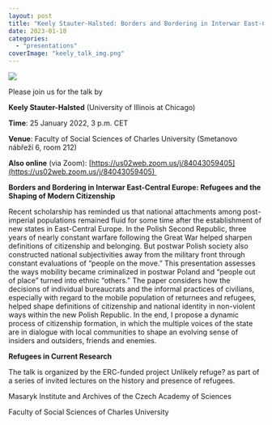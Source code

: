 ```yaml
---
layout: post
title: "Keely Stauter-Halsted: Borders and Bordering in Interwar East-Central Europe"
date: 2023-01-10
categories: 
  - "presentations"
coverImage: "keely_talk_img.png"
---
```


![](../../../../assets/images/keely_talk_img.png)

Please join us for the talk by

**Keely Stauter-Halsted** (University of Illinois at Chicago) 

**Time**: 25 January 2022, 3 p.m. CET  

**Venue**: Faculty of Social Sciences of Charles University (Smetanovo nábřeží 6, room 212) 

**Also online** (via Zoom): [https://us02web.zoom.us/j/84043059405](https://us02web.zoom.us/j/84043059405) 

**Borders and Bordering in Interwar East-Central Europe: Refugees and the Shaping of Modern Citizenship**

Recent scholarship has reminded us that national attachments among post-imperial populations remained fluid for some time after the establishment of new states in East-Central Europe. In the Polish Second Republic, three years of nearly constant warfare following the Great War helped sharpen definitions of citizenship and belonging. But postwar Polish society also constructed national subjectivities away from the military front through constant evaluations of “people on the move.” This presentation assesses the ways mobility became criminalized in postwar Poland and “people out of place” turned into ethnic “others.” The paper considers how the decisions of individual bureaucrats and the informal practices of civilians, especially with regard to the mobile population of returnees and refugees, helped shape definitions of citizenship and national identity in non-violent ways within the new Polish Republic. In the end, I propose a dynamic process of citizenship formation, in which the multiple voices of the state are in dialogue with local communities to shape an evolving sense of insiders and outsiders, friends and enemies.  

**Refugees in Current Research**

The talk is organized by the ERC-funded project Unlikely refuge? as part of a series of invited lectures on the history and presence of refugees.

Masaryk Institute and Archives of the Czech Academy of Sciences

Faculty of Social Sciences of Charles University
